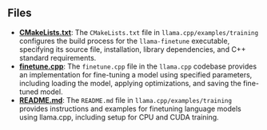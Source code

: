 
## Files
- **[CMakeLists.txt](training/CMakeLists.txt.driver.md)**: The `CMakeLists.txt` file in `llama.cpp/examples/training` configures the build process for the `llama-finetune` executable, specifying its source file, installation, library dependencies, and C++ standard requirements.
- **[finetune.cpp](training/finetune.cpp.driver.md)**: The `finetune.cpp` file in the `llama.cpp` codebase provides an implementation for fine-tuning a model using specified parameters, including loading the model, applying optimizations, and saving the fine-tuned model.
- **[README.md](training/README.md.driver.md)**: The `README.md` file in `llama.cpp/examples/training` provides instructions and examples for finetuning language models using llama.cpp, including setup for CPU and CUDA training.
